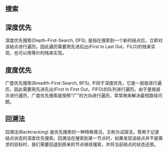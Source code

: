 ## 搜索

## 深度优先
深度优先搜索(Depth-First-Search, DFS),
是指在搜索到一个新的结点后，立即对该结点进行遍历。因此遍历需要用先进后出(First In Last
Out，FILO)的栈来实现，也可以用等价的栈来实现。


## 度度优先
广度优先搜索(Breadth-First-Search, BFS),
不同于深度优先，它是一层层进行遍历，因此需要用先进先出(First In First
Out，FIFO)的队列进行遍历。由于是按层次进行遍历，广度优先搜索是按照“广”的方向进行遍历，常常用来解决最短路径问题。

## 回溯法
回溯法(Backtracking) 是优先搜索的一种特殊情况，又称为试探法，常用于记录结点状态的深度优先搜索。回溯法在搜索到某一节点时，如果发现该结点并不是需求的目标时，我们需要回退到原来的节点继续搜索，并将当前结点的状态还原。
